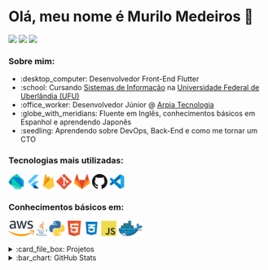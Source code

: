 <h1> Olá, meu nome é Murilo Medeiros 👋 </h1>
<p>
   <a href="https://www.linkedin.com/in/murilo-medeiros-07452314a/">
    <img src="https://img.shields.io/badge/LinkedIn-3D6098?style=flat&logo=linkedin&labelColor=3D6098"  height=25/></a>
  <a href="https://twitter.com/muthmedeiros">
    <img src="https://img.shields.io/badge/twitter-%231DA1F2.svg?&style=flat&logo=twitter&logoColor=white" height=25/></a>
  <a href="https://www.instagram.com/muthmedeiros">
    <img src="https://img.shields.io/badge/instagram-%23E4405F.svg?&style=flat&logo=instagram&logoColor=white"  height=25/></a>
</p>
     
<h3> Sobre mim: </h3>
<ul>
  <li>:desktop_computer: Desenvolvedor Front-End Flutter
  <li>:school: Cursando <a href="http://www.portal.facom.ufu.br/graduacao/sistemas-de-informacao-campus-santa-monica">Sistemas de Informação</a> na <a href="https://ufu.br/">Universidade Federal de Uberlândia (UFU)</a>
  <li>:office_worker: Desenvolvedor Júnior @ <a href="https://arpiatecnologia.com.br/">Arpia Tecnologia</a>
  <li>:globe_with_meridians: Fluente em Inglês, conhecimentos básicos em Espanhol e aprendendo Japonês
  <li>:seedling: Aprendendo sobre DevOps, Back-End e como me tornar um CTO
</ul>

<h3 align="left">
  Tecnologias mais utilizadas: 
</h3>
<p>
  <a href="https://dart.dev/" title="Dart"><img src="logos/dart.png" height=30/></a>
  <a href="https://flutter.dev/" title="Flutter"><img src="logos/flutter.png" height=30/></a>
  <a href="https://firebase.google.com/" title="Firebase"><img src="logos/firebase.png" height=30/></a>
  <a href="https://git-scm.com/" title="Git"><img src="logos/git.png" height=30/></a>
  <a href="https://gitlab.com/" title="GitLab"><img src="logos/gitlab.png" height=30/></a>
  <a href="https://github.com/" title="GitHub"><img src="logos/github.png" height=30/></a>
  <a href="https://code.visualstudio.com/" title="Visual Studio Code"><img src="logos/vscode.png" height=30/></a>
</p>

<h3 align="left">
  Conhecimentos básicos em: 
</h3>
<p>
  <a href="https://aws.amazon.com/pt/" title="AWS"><img src="logos/aws.png" height=30/></a>
  <a href="https://www.java.com/pt-BR/" title="Java"><img src="logos/java.png" height=30/></a>
  <a href="https://www.python.org/" title="Python"><img src="logos/python.png" height=30/></a>
  <a href="https://pt.wikipedia.org/wiki/HTML" title="HTML"><img src="logos/html5.png" height=30/></a>
  <a href="https://pt.wikipedia.org/wiki/Cascading_Style_Sheets" title="CSS"><img src="logos/css3.png" height=30/></a>
  <a href="https://en.wikipedia.org/wiki/JavaScript" title="JavaScript"><img src="logos/javascript.png" height=30/></a>
  <a href="https://www.docker.com/" title="Docker"><img src="logos/docker.png" height=30/></a>
</p>

<details>
   <summary>:card_file_box: Projetos</summary>
      <br>
      <table>
         <thead>
            <tr>
               <th>Nome do Projeto</th>
               <th>Tecnologias Utilizadas</th>
               <th>Descrição</th>
            </tr>
         </thead>
         <tbody>
            <tr>
               <td><a href='https://github.com/muthmedeiros/tela_de_login_com_flutter'>Tela de Login</a></td>
               <td>Flutter, <a href="https://pub.dev/packages/mobx">MobX</a>, <a href="https://modular.flutterando.com.br/">Modular</a> e Firebase</td>
               <td>Telas simples de login e registro para aprendizado e reforço de conhecimentos em Flutter, gerência de estado, gerenciamento de rotas, autenticação e manipulação de banco de dados.</td>
            </tr>
            <tr>
               <td><a href='https://github.com/muthmedeiros/NLW05_dev_quiz'>DevQuiz</a></td>
               <td>Flutter</td>
               <td>Projeto completo da NLW #05 da <a href="https://www.rocketseat.com.br/">Rocketseat</a> em que é criado um quiz sobre tecnologias com reações para respostas certas e erradas, além de contador de acertos.</td>
            </tr>
            <tr>
               <td><a href='https://github.com/muthmedeiros/split.it'>Split.It</a></td>
               <td>Flutter, MobX, Modular e Firebase</td>
               <td>Projeto completo da Trilha Flutter do programa de aceleração <a href="https://www.rocketseat.com.br/ignite">Ignite</a>. Nele conseguimos criar uma lista de items a serem divididos, adicionar pessoas e calcular quanto cada um deve pagar no final.</td>
            </tr>
            <tr>
               <td><a href='https://github.com/muthmedeiros/loja_virtual_responsiva'>Loja Virtual Responsiva</a></td>
               <td>Flutter</td>
               <td>Construção de tela simples que simula uma loja virtual para aprendizado e reforço de conhecimentos em responsividade com Flutter e como ele é importante no desenvolvimento de interfaces.</td>
            </tr>
            <tr>
               <td><a href='https://github.com/muthmedeiros/olx_clone'>XLO</a></td>
               <td>Flutter, MobX, <a href="https://pub.dev/packages/get_it">GetIt</a> e <a href="https://www.back4app.com/">Back4App</a></td>
               <td>Clone da OLX desenvolvido em Flutter.</td>
            </tr>
         </tbody>
     </table>
</details>

<details> 
   <summary>:bar_chart: GitHub Stats</summary>
      <br>
      <div align="center">
         <img height="170em" src="https://github-readme-stats.vercel.app/api?username=muthmedeiros&show_icons=true&count_private=true&include_all_commits=true&theme=calm">
         <img height="170em" src="https://github-readme-stats.vercel.app/api/top-langs/?username=muthmedeiros&layout=compact&theme=calm"><br>
         <img src="https://github-profile-trophy.vercel.app/?username=muthmedeiros&theme=onedark&row=1&column=6"><br>
         <img src="https://github-readme-streak-stats.herokuapp.com/?user=muthmedeiros&theme=calm">
      </div>
</details> 
